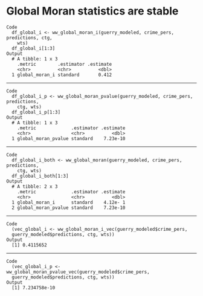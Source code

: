 # Global Moran statistics are stable

    Code
      df_global_i <- ww_global_moran_i(guerry_modeled, crime_pers, predictions, ctg,
        wts)
      df_global_i[1:3]
    Output
      # A tibble: 1 x 3
        .metric        .estimator .estimate
        <chr>          <chr>          <dbl>
      1 global_moran_i standard       0.412

---

    Code
      df_global_i_p <- ww_global_moran_pvalue(guerry_modeled, crime_pers, predictions,
        ctg, wts)
      df_global_i_p[1:3]
    Output
      # A tibble: 1 x 3
        .metric             .estimator .estimate
        <chr>               <chr>          <dbl>
      1 global_moran_pvalue standard    7.23e-10

---

    Code
      df_global_i_both <- ww_global_moran(guerry_modeled, crime_pers, predictions,
        ctg, wts)
      df_global_i_both[1:3]
    Output
      # A tibble: 2 x 3
        .metric             .estimator .estimate
        <chr>               <chr>          <dbl>
      1 global_moran_i      standard    4.12e- 1
      2 global_moran_pvalue standard    7.23e-10

---

    Code
      (vec_global_i <- ww_global_moran_i_vec(guerry_modeled$crime_pers,
      guerry_modeled$predictions, ctg, wts))
    Output
      [1] 0.4115652

---

    Code
      (vec_global_i_p <- ww_global_moran_pvalue_vec(guerry_modeled$crime_pers,
      guerry_modeled$predictions, ctg, wts))
    Output
      [1] 7.234758e-10

